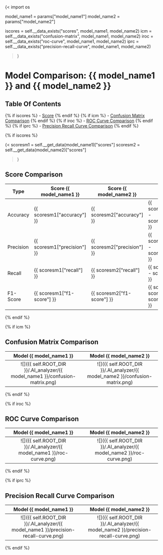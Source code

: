 {<
import os

model_name1 = params["model_name1"]
model_name2 = params["model_name2"] 

iscores = self.__data_exists("scores",                  model_name1, model_name2)
icm     = self.__data_exists("confusion-matrix",        model_name1, model_name2)
iroc    = self.__data_exists("roc-curve",               model_name1, model_name2)
iprc    = self.__data_exists("precision-recall-curve",  model_name1, model_name2)
>}

# Model Comparison: {{ model_name1 }} and {{ model_name2 }} 
## Table Of Contents
{% if iscores %} - [Score](##Score-Comparison) {% endif %}
{% if icm %} - [Confusion Matrix Comparison](##Confusion-Matrix-Comparison) {% endif %}
{% if iroc %} - [ROC Curve Comparison](##ROC-Curve-Comparison) {% endif %}
{% if iprc %} - [Precision Recall Curve Comparison](##Precision-Recall-Curve-Comparison) {% endif %}

{% if iscores %}

{<
scoresm1 = self.__get_data(model_name1)["scores"]
scoresm2 = self.__get_data(model_name2)["scores"]
>}

## Score Comparison
| Type      | Score {{ model_name1 }}          | Score {{ model_name2 }}          | Offset                                    |
|-----------|-----------------------------|-----------------------------|-----------------------------------------------------|
| Accuracy  | {{ scoresm1["accuracy"]  }} | {{ scoresm2["accuracy"]  }} | {{ scoresm1["accuracy"]  - scoresm2["accuracy"]  }} |
| Precision | {{ scoresm1["precision"] }} | {{ scoresm2["precision"] }} | {{ scoresm1["precision"] - scoresm2["precision"] }} |
| Recall    | {{ scoresm1["recall"]    }} | {{ scoresm2["recall"]    }} | {{ scoresm1["recall"]    - scoresm2["recall"]    }} |
| F1-Score  | {{ scoresm1["f1-score"]  }} | {{ scoresm2["f1-score"]  }} | {{ scoresm1["f1-score"]  - scoresm2["f1-score"]  }} |

{% endif %}

{% if icm %}

## Confusion Matrix Comparison
Model {{ model_name1 }}                                                      | Model {{ model_name2 }}
:----------------------------------------------------------------------:|:--------------------------------------------------------------:
![]({{ self.ROOT_DIR }}/.AI_analyzer/{{ model_name1 }}/confusion-matrix.png) | ![]({{ self.ROOT_DIR }}/.AI_analyzer/{{ model_name2 }}/confusion-matrix.png)

{% endif %}

{% if iroc %}

## ROC Curve Comparison
Model {{ model_name1 }}                                                      | Model {{ model_name2 }}
:----------------------------------------------------------------------:|:--------------------------------------------------------------:
![]({{ self.ROOT_DIR }}/.AI_analyzer/{{ model_name1 }}/roc-curve.png) | ![]({{ self.ROOT_DIR }}/.AI_analyzer/{{ model_name2 }}/roc-curve.png)

{% endif %}

{% if iprc %}

## Precision Recall Curve Comparison
Model {{ model_name1 }}                                                      | Model {{ model_name2 }}
:----------------------------------------------------------------------:|:--------------------------------------------------------------:
![]({{ self.ROOT_DIR }}/.AI_analyzer/{{ model_name1 }}/precision-recall-curve.png) | ![]({{ self.ROOT_DIR }}/.AI_analyzer/{{ model_name2 }}/precision-recall-curve.png)

{% endif %}
